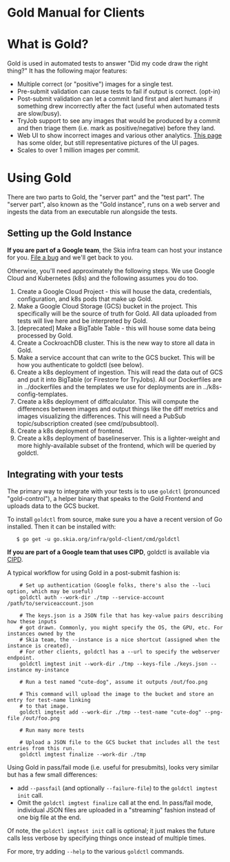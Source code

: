 Gold Manual for Clients
=======================

What is Gold?
=============

Gold is used in automated tests to answer "Did my code draw the right thing?"
It has the following major features:
 - Multiple correct (or "positive") images for a single test.
 - Pre-submit validation can cause tests to fail if output is correct. (opt-in)
 - Post-submit validation can let a commit land first and alert humans if something
   drew incorrectly after the fact (useful when automated tests are slow/busy).
 - TryJob support to see any images that would be produced by a commit and then triage them
   (i.e. mark as positive/negative) before they land.
 - Web UI to show incorrect images and various other analytics.
   [This page](https://skia.org/dev/testing/skiagold) has some older, but still representative
   pictures of the UI pages.
 - Scales to over 1 million images per commit.

Using Gold
==========

There are two parts to Gold, the "server part" and the "test part". The "server part", also known as
the "Gold instance", runs on a web server and ingests the data from an executable run alongside the
tests.

Setting up the Gold Instance
----------------------------

**If you are part of a Google team**, the Skia infra team can host your instance for you.
[File a bug](https://bugs.chromium.org/p/skia/issues/entry?template=New+Gold+Instance) and we'll
get back to you.

Otherwise, you'll need approximately the following steps. We use Google Cloud and Kubernetes (k8s)
and the following assumes you do too.

 1. Create a Google Cloud Project - this will house the data, credentials, configuration, and
    k8s pods that make up Gold.
 2. Make a Google Cloud Storage (GCS) bucket in the project. This specifically will be the source
    of truth for Gold. All data uploaded from tests will live here and be interpreted by Gold.
 3. [deprecated] Make a BigTable Table - this will house some data being processed by Gold.
 4. Create a CockroachDB cluster. This is the new way to store all data in Gold.
 5. Make a service account that can write to the GCS bucket. This will be how you authenticate to
    goldctl (see below).
 6. Create a k8s deployment of ingestion. This will read the data out of GCS and put it into
    BigTable (or Firestore for TryJobs). All our Dockerfiles are in ../dockerfiles
    and the templates we use for deployments are in ../k8s-config-templates.
 7. Create a k8s deployment of diffcalculator. This will compute the differences between images
    and output things like the diff metrics and images visualizing the differences. This will
    need a PubSub topic/subscription created (see cmd/pubsubtool).
 8. Create a k8s deployment of frontend.
 9. Create a k8s deployment of baselineserver. This is a lighter-weight and more highly-available
    subset of the frontend, which will be queried by goldctl.

Integrating with your tests
---------------------------

The primary way to integrate with your tests is to use `goldctl` (pronounced "gold-control"),
a helper binary that speaks to the Gold Frontend and uploads data to the GCS bucket.

To install `goldctl` from source, make sure you a have a recent version of Go installed.
Then it can be installed with:

```console
   $ go get -u go.skia.org/infra/gold-client/cmd/goldctl
```

**If you are part of a Google team that uses CIPD**, goldctl is available via
[CIPD](https://chrome-infra-packages.appspot.com/p/skia/tools/goldctl).

A typical workflow for using Gold in a post-submit fashion is:

```console
    # Set up authentication (Google folks, there's also the --luci option, which may be useful)
    goldctl auth --work-dir ./tmp --service-account /path/to/serviceaccount.json

    # The keys.json is a JSON file that has key-value pairs describing how these inputs
    # got drawn. Commonly, you might specify the OS, the GPU, etc. For instances owned by the
    # Skia team, the --instance is a nice shortcut (assigned when the instance is created),
    # For other clients, goldctl has a --url to specify the webserver endpoint.
    goldctl imgtest init --work-dir ./tmp --keys-file ./keys.json --instance my-instance

    # Run a test named "cute-dog", assume it outputs /out/foo.png

    # This command will upload the image to the bucket and store an entry for test-name linking
    # to that image.
    goldctl imgtest add --work-dir ./tmp --test-name "cute-dog" --png-file /out/foo.png

    # Run many more tests

    # Upload a JSON file to the GCS bucket that includes all the test entries from this run.
    goldctl imgtest finalize --work-dir ./tmp
```

Using Gold in pass/fail mode (i.e. useful for presubmits), looks very similar but has a few
small differences:
 - add `--passfail` (and optionally `--failure-file`) to the `goldctl imgtest init` call.
 - Omit the `goldctl imgtest finalize` call at the end. In pass/fail mode, individual JSON files
   are uploaded in a "streaming" fashion instead of one big file at the end.

Of note, the `goldctl imgtest init` call is optional; it just makes the future calls less verbose
by specifying things once instead of multiple times.

For more, try adding `--help` to the various `goldctl` commands.